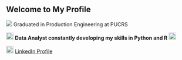 ## Welcome to My Profile

<img src="[https://www.google.com/url?sa=i&url=https%3A%2F%2Fpt.wikipedia.org%2Fwiki%2FPontif%25C3%25ADcia_Universidade_Cat%25C3%25B3lica_do_Rio_Grande_do_Sul&psig=AOvVaw1HGF9qlXua9wsC3I8APNWV&ust=1723568084044000&source=images&cd=vfe&opi=89978449&ved=0CBQQjRxqFwoTCJD-oM3174cDFQAAAAAdAAAAABAm](https://foprop.org.br/wp-content/uploads/jet-engine-forms/guest/2023/02/pucrs.png)](https://repositorio.pucrs.br/dspace/retrieve/92018)"/> Graduated in Production Engineering at PUCRS

<img src="https://cdn.jsdelivr.net/gh/devicons/devicon@latest/icons/r/r-original.svg" width="20px"/> **Data Analyst constantly developing my skills in Python and R** <img src="https://cdn.jsdelivr.net/gh/devicons/devicon@latest/icons/python/python-original.svg" width="20px"/>
          
          
          
<img src="https://cdn.jsdelivr.net/gh/devicons/devicon@latest/icons/linkedin/linkedin-original.svg"
                        width="20px"/> [LinkedIn Profile](https://www.linkedin.com/in/vitor-marinho-kalil-a141a1198/) 
          

<!--
**VitorMarinhoKalil/VitorMarinhoKalil** is a ✨ _special_ ✨ repository because its `README.md` (this file) appears on your GitHub profile.

Here are some ideas to get you started:

- 🔭 I’m currently working on ...
- 🌱 I’m currently learning ...
- 👯 I’m looking to collaborate on ...
- 🤔 I’m looking for help with ...
- 💬 Ask me about ...
- 📫 How to reach me: ...
- 😄 Pronouns: ...
- ⚡ Fun fact: ...
-->

<!-- INFO
# ou ## para tamanhos de letra
*x* para italico **x** para negrito e ***x*** para os dois
- para lista 1. para lista enumerada
[Texto da imagem](link da imagem)
![Texto da imagem](link)
`crase`para colocar código em linha e ```para blocos```
> Texto da citação
-------------------- para fazer linhas
| xxxx | xxxx |
|------|------| para criar cabeçlho

[x] ou [] para checklist
 -->
